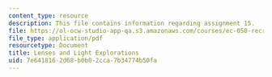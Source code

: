 ```yaml
---
content_type: resource
description: This file contains information regarding assignment 15.
file: https://ol-ocw-studio-app-qa.s3.amazonaws.com/courses/ec-050-recreate-experiments-from-history-inform-the-future-from-the-past-galileo-january-iap-2010/7e6418162d68b0b02cca7b34774b50fa_MITEC_050IAP10_assn15.pdf
file_type: application/pdf
resourcetype: Document
title: Lenses and Light Explorations
uid: 7e641816-2d68-b0b0-2cca-7b34774b50fa
---
```

